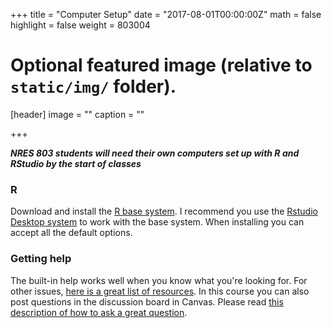 +++
title = "Computer Setup"
date = "2017-08-01T00:00:00Z"
math = false
highlight = false
weight = 803004
# Optional featured image (relative to `static/img/` folder).
[header]
image = ""
caption = ""

+++

***NRES 803 students will need their own computers set up with R and RStudio by the start of 
classes***

### R

Download and install the [R base system](http://cran.rstudio.com/). I recommend you use the [Rstudio Desktop system](http://www.rstudio.com/products/rstudio/download/) to work with the base system. When installing you can accept all the default options.

### Getting help

The built-in help works well when you know what you're looking for. For other issues, [here is a great list of resources](http://stackoverflow.com/tags/r/info). In this course you can also post questions in the discussion board in Canvas. Please read [this description of how to ask a great question](http://stackoverflow.com/questions/5963269/how-to-make-a-great-r-reproducible-example).

